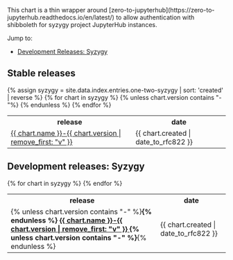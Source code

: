 <html>
<body>

<p>This chart is a thin wrapper around
[zero-to-jupyterhub](https://zero-to-jupyterhub.readthedocs.io/en/latest/) to
allow authentication with shibboleth for syzygy project JupyterHub
instances.</p>


Jump to:

<ul>
<li><a href="#development-releases-syzygy">Development Releases: Syzygy</a></li>
</ul>

<h2>Stable releases</h2>
{% assign syzygy = site.data.index.entries.one-two-syzygy | sort: 'created' | reverse %}
<table>
  <tr>
    <th>release</th>
    <th>date</th>
  </tr>
  {% for chart in syzygy %}
    {% unless chart.version contains "-"%}
    <tr>
      <td>
      <a href="{{ chart.urls[0] }}">
          {{ chart.name }}-{{ chart.version | remove_first: "v" }}
      </a>
      </td>
      <td>
      <span class='date'>{{ chart.created | date_to_rfc822 }}</span>
      </td>
    </tr>
    {% endunless %}
  {% endfor %}
</table>

<h2>Development releases: Syzygy</h2>
<table>
  <tr>
    <th>release</th>
    <th>date</th>
  </tr>
  {% for chart in syzygy %}
    <tr>
      <td>
      {% unless chart.version contains "-" %}<b>{% endunless %}
      <a href="{{ chart.urls[0] }}">
          {{ chart.name }}-{{ chart.version | remove_first: "v" }}
      </a>
      {% unless chart.version contains "-" %}</b>{% endunless %}
      </td>
      <td>
      <span class='date'>{{ chart.created | date_to_rfc822 }}</span>
      </td>
    </tr>
  {% endfor %}
</table>
</body>
</html>
